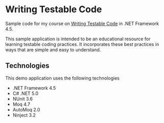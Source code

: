 # Writing Testable Code
Sample code for my course on [Writing Testable Code](https://pluralsight.pxf.io/testable-code) in .NET Framework 4.5.

This sample application is intended to be an educational resource for learning testable coding practices. It incorporates these best practices in ways that are simple and easy to understand.

## Technologies
This demo application uses the following technologies
- .NET Framework 4.5
- C# .NET 5.0
- NUnit 3.6
- Moq 4.7
- AutoMoq 2.0
- Ninject 3.2 
